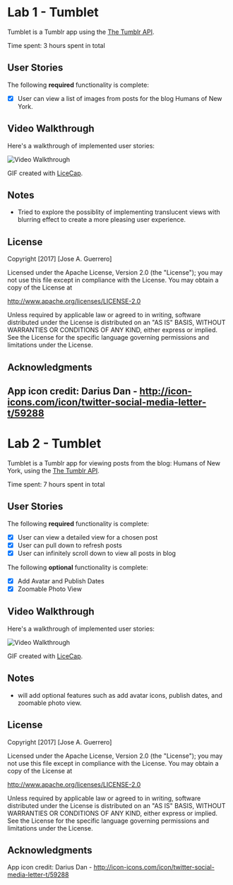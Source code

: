 # Lab 1 - Tumblet

Tumblet is a Tumblr app using the [The Tumblr API](https://www.tumblr.com/docs/en/api/v2#posts).

Time spent: 3 hours spent in total

## User Stories

The following **required** functionality is complete:

- [x] User can view a list of images from posts for the blog Humans of New York.


## Video Walkthrough 

Here's a walkthrough of implemented user stories:

<img src='https://github.com/jguerrero12/Tumblet/blob/master/tumbetdemo.gif?raw=true' title='Video Walkthrough' width='' alt='Video Walkthrough' />

GIF created with [LiceCap](http://www.cockos.com/licecap/).

## Notes

- Tried to explore the possiblity of implementing translucent views with blurring effect to create a more
    pleasing user experience.

## License

Copyright [2017] [Jose A. Guerrero]

Licensed under the Apache License, Version 2.0 (the "License");
you may not use this file except in compliance with the License.
You may obtain a copy of the License at

http://www.apache.org/licenses/LICENSE-2.0

Unless required by applicable law or agreed to in writing, software
distributed under the License is distributed on an "AS IS" BASIS,
WITHOUT WARRANTIES OR CONDITIONS OF ANY KIND, either express or implied.
See the License for the specific language governing permissions and
limitations under the License.

## Acknowledgments

App icon credit: Darius Dan - http://icon-icons.com/icon/twitter-social-media-letter-t/59288
------------------------------------------------------------------------------------------------------------------------------------------
# Lab 2 - Tumblet

Tumblet is a Tumblr app for viewing posts from the blog: Humans of New York, using the [The Tumblr API](https://www.tumblr.com/docs/en/api/v2#posts).

Time spent: 7 hours spent in total

## User Stories

The following **required** functionality is complete:

- [x] User can view a detailed view for a chosen post
- [x] User can pull down to refresh posts
- [x] User can infinitely scroll down to view all posts in blog

The following **optional** functionality is complete:

- [x] Add Avatar and Publish Dates
- [x] Zoomable Photo View

## Video Walkthrough 

Here's a walkthrough of implemented user stories:

<img src='https://github.com/jguerrero12/Tumblet/blob/master/tumbletdemo_part2.gif?raw=true' title='Video Walkthrough' width='' alt='Video Walkthrough' />

GIF created with [LiceCap](http://www.cockos.com/licecap/).

## Notes

- will add optional features such as add avatar icons, publish dates, and zoomable photo view.

## License

Copyright [2017] [Jose A. Guerrero]

Licensed under the Apache License, Version 2.0 (the "License");
you may not use this file except in compliance with the License.
You may obtain a copy of the License at

http://www.apache.org/licenses/LICENSE-2.0

Unless required by applicable law or agreed to in writing, software
distributed under the License is distributed on an "AS IS" BASIS,
WITHOUT WARRANTIES OR CONDITIONS OF ANY KIND, either express or implied.
See the License for the specific language governing permissions and
limitations under the License.

## Acknowledgments

App icon credit: Darius Dan - http://icon-icons.com/icon/twitter-social-media-letter-t/59288
